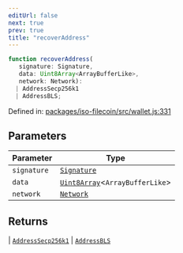 ```yaml
---
editUrl: false
next: true
prev: true
title: "recoverAddress"
---
```


```ts
function recoverAddress(
   signature: Signature, 
   data: Uint8Array<ArrayBufferLike>, 
   network: Network): 
  | AddressSecp256k1
  | AddressBLS;
```

Defined in: [packages/iso-filecoin/src/wallet.js:331](https://github.com/hugomrdias/filecoin/blob/main/packages/iso-filecoin/src/wallet.js#L331)

## Parameters

| Parameter | Type |
| ------ | ------ |
| `signature` | [`Signature`](/api/iso-filecoin/signature/classes/signature/) |
| `data` | [`Uint8Array`](https://developer.mozilla.org/docs/Web/JavaScript/Reference/Global_Objects/Uint8Array)\<`ArrayBufferLike`\> |
| `network` | [`Network`](/api/iso-filecoin/types/type-aliases/network/) |

## Returns

  \| [`AddressSecp256k1`](/api/iso-filecoin/address/classes/addresssecp256k1/)
  \| [`AddressBLS`](/api/iso-filecoin/address/classes/addressbls/)
